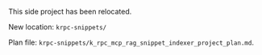 This side project has been relocated.

New location: `krpc-snippets/`

Plan file: `krpc-snippets/k_rpc_mcp_rag_snippet_indexer_project_plan.md`.
